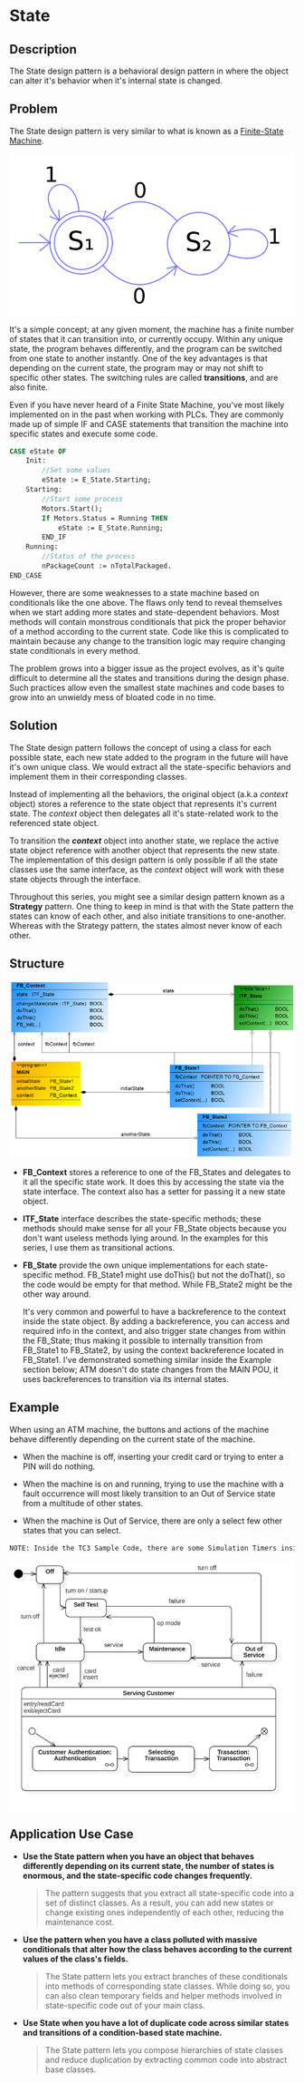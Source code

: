 # **State**

## **Description**

The State design pattern is a behavioral design pattern in where the object can alter it's behavior when it's internal state is changed.



## **Problem**

The State design pattern is very similar to what is known as a [Finite-State Machine](https://en.wikipedia.org/wiki/Finite-state_machine).

![FSM](Images/FSM.png)

It's a simple concept; at any given moment, the machine has a finite number of states that it can transition into, or currently occupy. Within any unique state, the program behaves differently, and the program can be switched from one state to another instantly. One of the key advantages is that depending on the current state, the program may or may not shift to specific other states. The switching rules are called **transitions**, and are also finite.

Even if you have never heard of a Finite State Machine, you've most likely implemented on in the past when working with PLCs. They are commonly made up of simple IF and CASE statements that transition the machine into specific states and execute some code.

```pascal
CASE eState OF
    Init:
        //Set some values
        eState := E_State.Starting;
    Starting:
        //Start some process
        Motors.Start();
        If Motors.Status = Running THEN
            eState := E_State.Running;
        END_IF
    Running:
        //Status of the process
        nPackageCount := nTotalPackaged.
END_CASE


```

However, there are some weaknesses to a state machine based on conditionals like the one above. The flaws only tend to reveal themselves when we start adding more states and state-dependent behaviors. Most methods will contain monstrous conditionals that pick the proper behavior of a method according to the current state. Code like this is complicated to maintain because any change to the transition logic may require changing state conditionals in every method.

The problem grows into a bigger issue as the project evolves, as it's quite difficult to determine all the states and transitions during the design phase. Such practices allow even the smallest state machines and code bases to grow into an unwieldy mess of bloated code in no time.



## **Solution**

The State design pattern follows the concept of using a class for each possible state, each new state added to the program in the future will have it's own unique class. We would extract all the state-specific behaviors and implement them in their corresponding classes.

Instead of implementing all the behaviors, the original object (a.k.a *context* object) stores a reference to the state object that represents it's current state. The *context* object then delegates all it's state-related work to the referenced state object.

To transition the ***context*** object into another state, we replace the active state object reference with another object that represents the new state. The implementation of this design pattern is only possible if all the state classes use the same interface, as the *context* object will work with these state objects through the interface.

Throughout this series, you might see a similar design pattern known as a **Strategy** pattern. One thing to keep in mind is that with the State pattern the states can know of each other, and also initiate transitions to one-another.  Whereas with the Strategy pattern, the states almost never know of each other.



## **Structure**

![ClassDiagram](Images/ClassDiagram.png)

- **FB_Context** stores a reference to one of the FB_States and delegates to it all the specific state work. It does this by accessing the state via the state interface. The context also has a setter for passing it a new state object.

- **ITF_State** interface describes the state-specific methods; these methods should make sense for all your FB_State objects because you don't want useless methods lying around. In the examples for this series, I use them as transitional actions.

- **FB_State** provide the own unique implementations for each state-specific method. FB_State1 might use doThis() but not the doThat(), so the code would be empty for that method. While FB_State2 might be the other way around. 



  It's very common and powerful to have a backreference to the context inside the state object. By adding a backreference, you can access and required info in the context, and also trigger state changes from within the FB_State; thus making it possible to internally transition from FB_State1 to FB_State2, by using the context backreference located in FB_State1. I've demonstrated something similar inside the Example section below; ATM doesn't do state changes from the MAIN POU, it uses backreferences to transition via its internal states.



## **Example**

When using an ATM machine, the buttons and actions of the machine behave differently depending on the current state of the machine.

- When the machine is off, inserting your credit card or trying to enter a PIN will do nothing.

- When the machine is on and running, trying to use the machine with a fault occurrence will most likely transition to an Out of Service state from a multitude of other states.

- When the machine is Out of Service, there are only a select few other states that you can select.

```bash
NOTE: Inside the TC3 Sample Code, there are some Simulation Timers inside FB_ATM_Machine to simulate a process. The included sample is just the administrative section of the machine, sub-states would be used for Authentication and Transaction.
```



![ATM Machine](Images/StatePatternDiagram.png)

## **Application Use Case**

- **Use the State pattern when you have an object that behaves differently depending on its current state, the number of states is enormous, and the state-specific code changes frequently.**

  > The pattern suggests that you extract all state-specific code into a set of distinct classes. As a result, you can add new states or change existing ones independently of each other, reducing the maintenance cost.

- **Use the pattern when you have a class polluted with massive conditionals that alter how the class behaves according to the current values of the class's fields.**

  > The State pattern lets you extract branches of these conditionals into methods of corresponding state classes. While doing so, you can also clean temporary fields and helper methods involved in state-specific code out of your main class.

- **Use State when you have a lot of duplicate code across similar states and transitions of a condition-based state machine.**

  > The State pattern lets you compose hierarchies of state classes and reduce duplication by extracting common code into abstract base classes.